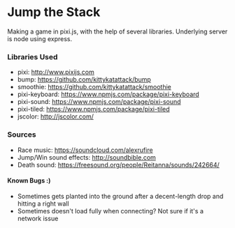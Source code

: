 # Jump the Stack
Making a game in pixi.js, with the help of several libraries. Underlying server is node using express.

### Libraries Used
- pixi: http://www.pixijs.com
- bump: https://github.com/kittykatattack/bump
- smoothie: https://github.com/kittykatattack/smoothie
- pixi-keyboard: https://www.npmjs.com/package/pixi-keyboard
- pixi-sound: https://www.npmjs.com/package/pixi-sound
- pixi-tiled: https://www.npmjs.com/package/pixi-tiled
- jscolor: http://jscolor.com/

### Sources
- Race music: https://soundcloud.com/alexrufire
- Jump/Win sound effects: http://soundbible.com
- Death sound: https://freesound.org/people/Reitanna/sounds/242664/

#### Known Bugs :)
- Sometimes gets planted into the ground after a decent-length drop and hitting a right wall
- Sometimes doesn't load fully when connecting? Not sure if it's a network issue
